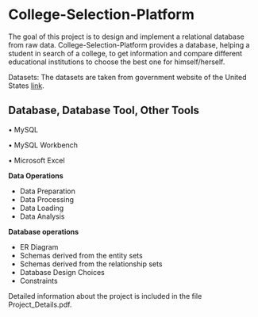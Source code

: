 # College-Selection-Platform

The goal of this project is to design and implement a relational database from raw data. 
College-Selection-Platform provides a database, helping a student in search of a college, to get information and compare different educational institutions 
to choose the best one for himself/herself. 

Datasets: The datasets are taken from government website of the United States [link](https://data.ed.gov/dataset/college-scorecard-all-data-files/resources).

## **Database, Database Tool, Other Tools**

•	MySQL 

•	MySQL Workbench

• Microsoft Excel

**Data Operations**

* Data Preparation
* Data Processing
* Data Loading
* Data Analysis

**Database operations**
* ER Diagram
* Schemas derived from the entity sets
* Schemas derived from the relationship sets
* Database Design Choices
* Constraints 

Detailed information about the project is included in the file Project_Details.pdf.
 
